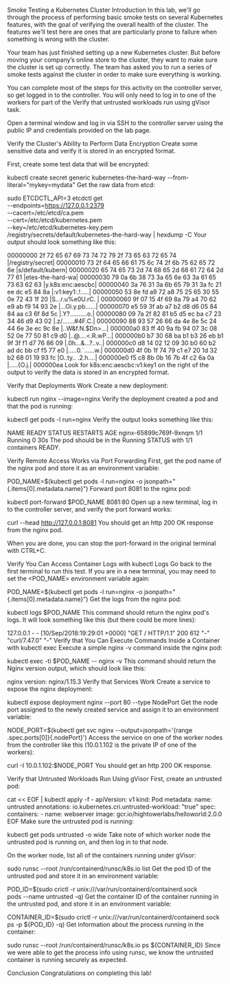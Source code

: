 Smoke Testing a Kubernetes Cluster
Introduction
In this lab, we'll go through the process of performing basic smoke tests on several Kubernetes features, with the goal of verifying the overall health of the cluster. The features we'll test here are ones that are particularly prone to failure when something is wrong with the cluster.

Your team has just finished setting up a new Kubernetes cluster. But before moving your company’s online store to the cluster, they want to make sure the cluster is set up correctly. The team has asked you to run a series of smoke tests against the cluster in order to make sure everything is working.

You can complete most of the steps for this activity on the controller server, so get logged in to the controller. You will only need to log in to one of the workers for part of the Verify that untrusted workloads run using gVisor task.

Open a terminal window and log in via SSH to the controller server using the public IP and credentials provided on the lab page.

Verify the Cluster's Ability to Perform Data Encryption
Create some sensitive data and verify it is stored in an encrypted format.

First, create some test data that will be encrypted:

kubectl create secret generic kubernetes-the-hard-way --from-literal="mykey=mydata"
Get the raw data from etcd:

sudo ETCDCTL_API=3 etcdctl get \
  --endpoints=https://127.0.0.1:2379 \
  --cacert=/etc/etcd/ca.pem \
  --cert=/etc/etcd/kubernetes.pem \
  --key=/etc/etcd/kubernetes-key.pem\
  /registry/secrets/default/kubernetes-the-hard-way | hexdump -C
Your output should look something like this:

00000000  2f 72 65 67 69 73 74 72  79 2f 73 65 63 72 65 74  |/registry/secret|
00000010  73 2f 64 65 66 61 75 6c  74 2f 6b 75 62 65 72 6e  |s/default/kubern|
00000020  65 74 65 73 2d 74 68 65  2d 68 61 72 64 2d 77 61  |etes-the-hard-wa|
00000030  79 0a 6b 38 73 3a 65 6e  63 3a 61 65 73 63 62 63  |y.k8s:enc:aescbc|
00000040  3a 76 31 3a 6b 65 79 31  3a fc 21 ee dc e5 84 8a  |:v1:key1:.!.....|
00000050  53 8e fd a9 72 a8 75 25  65 30 55 0e 72 43 1f 20  |S...r.u%e0U.rC. |
00000060  9f 07 15 4f 69 8a 79 a4  70 62 e9 ab f9 14 93 2e  |...Oi.y.pb......|
00000070  e5 59 3f ab a7 b2 d8 d6  05 84 84 aa c3 6f 8d 5c  |.Y?..........o.\|
00000080  09 7a 2f 82 81 b5 d5 ec  ba c7 23 34 46 d9 43 02  |.z/.......#4F.C.|
00000090  88 93 57 26 66 da 4e 8e  5c 24 44 6e 3e ec 9c 8e  |..W&f.N.\$Dn>...|
000000a0  83 ff 40 9a fb 94 07 3c  08 52 0e 77 50 81 c9 d0  |..@....<.R.wP...|
000000b0  b7 30 68 ba b1 b3 26 eb  b1 9f 3f f1 d7 76 86 09  |.0h...&...?..v..|
000000c0  d8 14 02 12 09 30 b0 60  b2 ad dc bb cf f5 77 e0  |.....0.`......w.|
000000d0  4f 0b 1f 74 79 c1 e7 20  1d 32 b2 68 01 19 93 fc  |O..ty.. .2.h....|
000000e0  f5 c8 8b 0b 16 7b 4f c2  6a 0a                    |.....{O.j.|
000000ea
Look for k8s:enc:aescbc:v1:key1 on the right of the output to verify the data is stored in an encrypted format.

Verify that Deployments Work
Create a new deployment:

kubectl run nginx --image=nginx
Verify the deployment created a pod and that the pod is running:

kubectl get pods -l run=nginx
Verify the output looks something like this:

NAME                     READY     STATUS    RESTARTS   AGE
nginx-65899c769f-9xnqm   1/1       Running   0          30s
The pod should be in the Running STATUS with 1/1 containers READY.

Verify Remote Access Works via Port Forwarding
First, get the pod name of the nginx pod and store it as an environment variable:

POD_NAME=$(kubectl get pods -l run=nginx -o jsonpath="{.items[0].metadata.name}")
Forward port 8081 to the nginx pod:

kubectl port-forward $POD_NAME 8081:80
Open up a new terminal, log in to the controller server, and verify the port forward works:

curl --head http://127.0.0.1:8081
You should get an http 200 OK response from the nginx pod.

When you are done, you can stop the port-forward in the original terminal with CTRL+C.

Verify You Can Access Container Logs with kubectl Logs
Go back to the first terminal to run this test. If you are in a new terminal, you may need to set the <POD_NAME> environment variable again:

POD_NAME=$(kubectl get pods -l run=nginx -o jsonpath="{.items[0].metadata.name}")
Get the logs from the nginx pod:

kubectl logs $POD_NAME
This command should return the nginx pod's logs. It will look something like this (but there could be more lines):

127.0.0.1 - - [10/Sep/2018:19:29:01 +0000] "GET / HTTP/1.1" 200 612 "-" "curl/7.47.0" "-"
Verify that You Can Execute Commands Inside a Container with kubectl exec
Execute a simple nginx -v command inside the nginx pod:

kubectl exec -ti $POD_NAME -- nginx -v
This command should return the Nginx version output, which should look like this:

nginx version: nginx/1.15.3
Verify that Services Work
Create a service to expose the nginx deployment:

kubectl expose deployment nginx --port 80 --type NodePort
Get the node port assigned to the newly created service and assign it to an environment variable:

NODE_PORT=$(kubectl get svc nginx --output=jsonpath='{range .spec.ports[0]}{.nodePort}')
Access the service on one of the worker nodes from the controller like this (10.0.1.102 is the private IP of one of the workers):

curl -I 10.0.1.102:$NODE_PORT
You should get an http 200 OK response.

Verify that Untrusted Workloads Run Using gVisor
First, create an untrusted pod:

cat << EOF | kubectl apply -f -
apiVersion: v1
kind: Pod
metadata:
  name: untrusted
  annotations:
    io.kubernetes.cri.untrusted-workload: "true"
spec:
  containers:
    - name: webserver
      image: gcr.io/hightowerlabs/helloworld:2.0.0
EOF
Make sure the untrusted pod is running:

kubectl get pods untrusted -o wide
Take note of which worker node the untrusted pod is running on, and then log in to that node.

On the worker node, list all of the containers running under gVisor:

sudo runsc --root  /run/containerd/runsc/k8s.io list
Get the pod ID of the untrusted pod and store it in an environment variable:

POD_ID=$(sudo crictl -r unix:///var/run/containerd/containerd.sock \
  pods --name untrusted -q)
Get the container ID of the container running in the untrusted pod, and store it in an environment variable:

CONTAINER_ID=$(sudo crictl -r unix:///var/run/containerd/containerd.sock \
  ps -p ${POD_ID} -q)
Get information about the process running in the container:

sudo runsc --root /run/containerd/runsc/k8s.io ps ${CONTAINER_ID}
Since we were able to get the process info using runsc, we know the untrusted container is running securely as expected.

Conclusion
Congratulations on completing this lab!